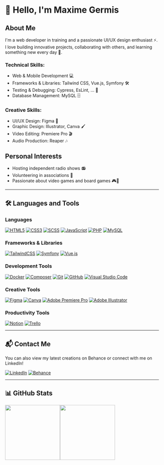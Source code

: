 # 👋 Hello, I'm Maxime Germis

## About Me

I'm a web developer in training and a passionate UI/UX design enthusiast ⚡.  
I love building innovative projects, collaborating with others, and learning something new every day 🚀.

### Technical Skills:
* Web & Mobile Development 💻
* Frameworks & Libraries: Tailwind CSS, Vue.js, Symfony 🛠️
* Testing & Debugging: Cypress, EsLint, ... 🐞
* Database Management: MySQL 🗄️

### Creative Skills:
* UI/UX Design: Figma 🎨
* Graphic Design: Illustrator, Canva 🖌️
* Video Editing: Premiere Pro 🎬
* Audio Production: Reaper 🎶

## Personal Interests
* Hosting independent radio shows 📻
* Volunteering in associations 🤝
* Passionate about video games and board games 🎮🎲

---

## 🛠️ Languages and Tools

### Languages

[![HTML5](https://img.shields.io/badge/HTML5-E34F26?style=for-the-badge&logo=html5&logoColor=white)](https://developer.mozilla.org/en-US/docs/Web/HTML)
[![CSS3](https://img.shields.io/badge/CSS3-1572B6?style=for-the-badge&logo=css3&logoColor=white)](https://developer.mozilla.org/en-US/docs/Web/CSS)
[![SCSS](https://img.shields.io/badge/SCSS-CC6699?style=for-the-badge&logo=sass&logoColor=white)](https://sass-lang.com/)
[![JavaScript](https://img.shields.io/badge/JavaScript-F7DF1E?style=for-the-badge&logo=javascript&logoColor=black)](https://developer.mozilla.org/en-US/docs/Web/JavaScript)
[![PHP](https://img.shields.io/badge/PHP-777BB4?style=for-the-badge&logo=php&logoColor=white)](https://www.php.net/) 
[![MySQL](https://img.shields.io/badge/MySQL-4479A1?style=for-the-badge&logo=mysql&logoColor=white)](https://www.mysql.com/)

### Frameworks & Libraries

[![TailwindCSS](https://img.shields.io/badge/TailwindCSS-38B2AC?style=for-the-badge&logo=tailwind-css&logoColor=white)](https://tailwindcss.com/)
[![Symfony](https://img.shields.io/badge/Symfony-000000?style=for-the-badge&logo=symfony&logoColor=white)](https://symfony.com/)
[![Vue.js](https://img.shields.io/badge/Vue.js-35495E?style=for-the-badge&logo=vue.js&logoColor=4FC08D)](https://vuejs.org/)

### Development Tools

[![Docker](https://img.shields.io/badge/Docker-2496ED?style=for-the-badge&logo=docker&logoColor=white)](https://www.docker.com/)
[![Composer](https://img.shields.io/badge/Composer-885630?style=for-the-badge&logo=composer&logoColor=white)](https://getcomposer.org/)
[![Git](https://img.shields.io/badge/Git-F05032?style=for-the-badge&logo=git&logoColor=white)](https://git-scm.com/)
[![GitHub](https://img.shields.io/badge/GitHub-181717?style=for-the-badge&logo=github&logoColor=white)](https://github.com/)
[![Visual Studio Code](https://img.shields.io/badge/VS_Code-007ACC?style=for-the-badge&logo=visual-studio-code&logoColor=white)](https://code.visualstudio.com/)

### Creative Tools

[![Figma](https://img.shields.io/badge/Figma-F24E1E?style=for-the-badge&logo=figma&logoColor=white)](https://www.figma.com/)
[![Canva](https://img.shields.io/badge/Canva-00C4CC?style=for-the-badge&logo=canva&logoColor=white)](https://www.canva.com/)
[![Adobe Premiere Pro](https://img.shields.io/badge/Premiere_Pro-9999FF?style=for-the-badge&logo=adobe-premiere-pro&logoColor=white)](https://www.adobe.com/fr/products/premiere.html)
[![Adobe Illustrator](https://img.shields.io/badge/Illustrator-FF9A00?style=for-the-badge&logo=adobe-illustrator&logoColor=white)](https://www.adobe.com/fr/products/illustrator.html)

### Productivity Tools

[![Notion](https://img.shields.io/badge/Notion-000000?style=for-the-badge&logo=notion&logoColor=white)](https://www.notion.so/)
[![Trello](https://img.shields.io/badge/Trello-0052CC?style=for-the-badge&logo=trello&logoColor=white)](https://trello.com/)

---

## 📬 Contact Me

You can also view my latest creations on Behance or connect with me on LinkedIn!

[![LinkedIn](https://img.shields.io/badge/LinkedIn-0A66C2?style=for-the-badge&logo=linkedin&logoColor=white)](https://www.linkedin.com/in/maxime-germis/)
[![Behance](https://img.shields.io/badge/Behance-1769FF?style=for-the-badge&logo=behance&logoColor=white)](https://www.behance.net/maximegermis/projects)

---

## 📊 GitHub Stats

<img height="180em" src="https://github-readme-stats.vercel.app/api?username=Maxime422&show_icons=true&hide_border=true&count_private=true&include_all_commits=true&theme=dark&hide=prs&langs_count=10" /><img height="180em" src="https://github-readme-stats.vercel.app/api/top-langs/?username=Maxime422&&show_icons=true&count_private=true&theme=dark&hide_border=true" />


